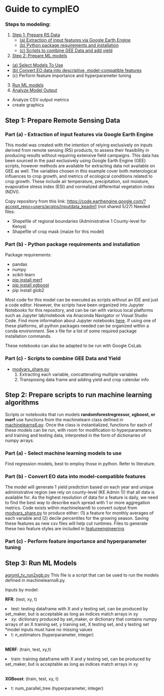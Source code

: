 # Guide to cymplEO
### Steps to modeling: 
1. [Step 1: Prepare RS Data](#prepareRS)
   - [(a) Extraction of input features via Google Earth Engine](#subparagraph1)
   - [(b) Python package requirements and installation](#subparagraph2)
   - [(c) Scripts to combine GEE Data and add yield](#subparagraph3)
2. [Step 2: Prepare ML models](#prepareML)
  - [(a) Select Models To Use](#subparagraph4)
  - [(b) Convert EO data into descriptive, model-compatible features](#featureengineering)
  - (c) Perform feature importance and hyperparameter tuning
3. [Run ML models](#runmodels)
4. [Analyze Model Output](#analysis)
  - Analyze CSV output metrics
  - create graphics

## Step 1: Prepare Remote Sensing Data <a name="prepareRS"></a>

### Part (a) - Extraction of input features via Google Earth Engine <a name="subparagraph1"></a>

This model was created with the intention of relying exclusively on inputs derived from remote sensing (RS) products, to assess their feasibility in producing results without requiring extensive field campaigns. This data has been sourced in the past exclusively using Google Earth Engine (GEE) scripts, however methods are available for extracting data not available on GEE as well. The variables chosen in this example cover both meterological influences to crop growth, and metrics of ecological conditions related to crop growth. These include air temperature, precipitation, soil moisture, evaporative stress index (ESI) and normalized differential vegetation index (NDVI). 

Copy repository from this link: https://code.earthengine.google.com/?accept_repo=users/acgins/inputdata_keadm1 (not shared 5/27)
  Needed files:
  * Shapefile of regional boundaries (Administrative 1 County-level for Kenya)
  * Shapefile of crop mask (maize for this model)
    
### Part (b) - Python package requirements and installation <a name="subparagraph2"></a>
Package requirements:
- pandas
- numpy
- scikit-learn
- <a href="https://manifoldai.github.io/merf/">pip install merf</a>
- <a href="https://xgboost.readthedocs.io/en/stable/install.html#conda">pip install xgboost</a>
- pip install glob2

Most code for this model can be executed as scripts without an IDE and just a code editor. However, the scripts have been organized into Jupyter Notebooks for this repository, and can be ran with various local platforms such as Jupyter lab/notebook via Anaconda Navigator or Visual Studio Code. Find more information about Jupyter notebooks <a href="https://docs.jupyter.org/en/latest/">here</a>. If using one of these platforms, all python packages needed can be organized within a conda environment. See x file for a list of some required package installation commands.

These notebooks can also be adapted to be run with Google CoLab.

### Part (c) - Scripts to combine GEE Data and Yield 
- <a href="modvars_share.py">modvars_share.py</a>  
  1. Extracting each variable, concattenating multiple variables
  2. Transposing data frame and adding yield and crop calendar info
     
## Step 2: Prepare scripts to run machine learning algorithms <a name="prepareML"></a>
 Scripts or notebooks that run models **randomforestregressor, xgboost, or merf** use functions from the machinelearn class defined in <a href="machinelearns6.py">machinelearns6.py</a>. Once the class is instantialized, functions for each of these models can be run, with room for modification to hyperparameters and training and testing data, interpreted in the form of dictionaries of numpy arrays.

### Part (a) - Select machine learning models to use <a name="subparagraph3"></a>

Find regression models, best to employ those in python. Refer to literature.

### Part (b) - Convert EO data into model-compatible features <a name="featureengineering"></a>

The model will generate 1 yield prediction based on each year and unique administrative region (we rely on county-level (KE Admin 1)) that all data is available for. As the highest resolution of data for a feature is daily, we need to find the best way to describe each spread with 1 or more aggregation metrics. Code exists within machinelearn6 to convert output from <a href="modvars_share.py">modvars_share.py</a> to produce either: (1) a feature for monthly averages of each variable and (2) decile percentiles for the growing season. Saving these features as new csv files will help cut runtimes. Files to generate these two feature styles are included in <a href="featureengineering/">featureengineering</a>.

### Part (c) - Perform feature importance and hyperparameter tuning <a name="hyperparam"></a>

## Step 3: Run ML Models <a name="runmodels"></a>
<a href="agroml_tv_run2xgb.py">agroml_tv_run2xgb.py</a>
This file is a script that can be used to run the models defined in machinelearns6.py. 

Inputs by model:

**RFR**: (test, xy, t)
   <li> test: testing dataframe with X and y testing set, can be produced by set_maker, but is acceptable as long as indices match arrays in xy </li>
   <li> xy: dictionary produced by set_maker, or dictionary that contains numpy arrays of an X training set, y training set, X testing set, and y testing set</li>
*model inputs must have no missing values  <br>
   <li> t: n_estimators (hyperparameter, integer)</li><br>

**MERF**: (train, test, xy,t)
   <li>train: training dataframe with X and y testing set, can be produced by set_maker, but is acceptable as long as indices match arrays in xy  </li><br>

**XGBoost**: (train, test, xy, t)
   <li>t: num_parallel_tree (hyperparameter, integer)</li>
